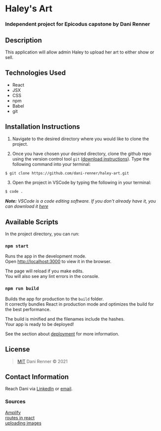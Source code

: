 
# Haley's Art

### Independent project for Epicodus capstone by Dani Renner

## Description

This application will allow admin Haley to upload her art to either show or sell.

## Technologies Used

* React
* JSX
* CSS
* npm
* Babel
* git

## Installation Instructions
1. Navigate to the desired directory where you would like to clone the project.

2. Once you have chosen your desired directory, clone the github repo using the version control tool `git` (<a href="https://www.learnhowtoprogram.com/introduction-to-programming/getting-started-with-intro-to-programming/git-and-github">download instructions</a>). Type the following command into your terminal:
```bash
$ git clone https://github.com/dani-renner/haley-art.git
```
3. Open the project in VSCode by typing the following in your terminal:

``` bash
$ code .
```
_**Note:** VSCode is a code editing software. If you don't already have it, you can download it <a href="https://code.visualstudio.com/">here</a>_

## Available Scripts

In the project directory, you can run:

### `npm start`

Runs the app in the development mode.\
Open [http://localhost:3000](http://localhost:3000) to view it in the browser.

The page will reload if you make edits.\
You will also see any lint errors in the console.

### `npm run build`

Builds the app for production to the `build` folder.\
It correctly bundles React in production mode and optimizes the build for the best performance.

The build is minified and the filenames include the hashes.\
Your app is ready to be deployed!

See the section about [deployment](https://facebook.github.io/create-react-app/docs/deployment) for more information.

## License
> [MIT](https://opensource.org/licenses/MIT) 
> Dani Renner &copy; 2021  

## Contact Information

Reach Dani via <a href="https://www.linkedin.com/in/dani-renner/" target="_blank">LinkedIn</a> or <a href="mailto:danijrenner@gmail.com" target="_blank">email</a></li>.  

### Sources

<a href="https://aws.amazon.com/amplify/hosting/" target="_blank">Amplify</a> <br />
<a href="https://www.digitalocean.com/community/tutorials/how-to-handle-routing-in-react-apps-with-react-router" target="_blank">routes in react</a> <br />
<a href="https://www.youtube.com/watch?v=8r1Pb6Ja90o&t=1180s&ab_channel=HongLy" target="_blank">uploading images</a>